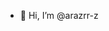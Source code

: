 - 👋 Hi, I’m @arazrr-z
<!---
arazrr-z/arazrr-z is a ✨ special ✨ repository because its `README.md` (this file) appears on your GitHub profile.
You can click the Preview link to take a look at your changes.
--->

